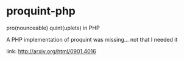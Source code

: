 # proquint-php
pro(nounceable) quint(uplets) in PHP

A PHP implementation of proquint was missing… not that I needed it

link: http://arxiv.org/html/0901.4016
